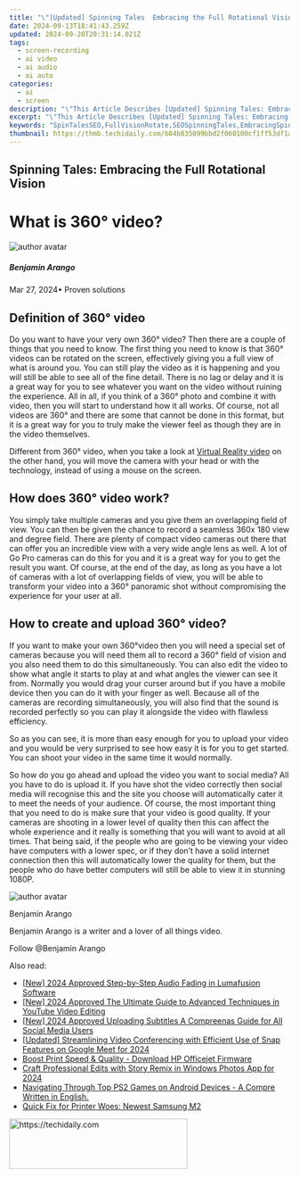 ```yaml
---
title: "\"[Updated] Spinning Tales  Embracing the Full Rotational Vision\""
date: 2024-09-13T18:41:43.259Z
updated: 2024-09-20T20:31:14.021Z
tags: 
  - screen-recording
  - ai video
  - ai audio
  - ai auto
categories: 
  - ai
  - screen
description: "\"This Article Describes [Updated] Spinning Tales: Embracing the Full Rotational Vision\""
excerpt: "\"This Article Describes [Updated] Spinning Tales: Embracing the Full Rotational Vision\""
keywords: "SpinTalesSEO,FullVisionRotate,SEOSpinningTales,EmbracingSpinSEO,FullRotationVision,RotationalStoryBoost,VisionarySEOSpin"
thumbnail: https://thmb.techidaily.com/b84b835099bbd2f060100cf1ff53df1a6537fd5a4b5a03be31336b43fbf43c35.jpg
---
```


## Spinning Tales: Embracing the Full Rotational Vision

# What is 360° video?

![author avatar](https://images.wondershare.com/filmora/article-images/benjamin-arango-author.jpg)

##### Benjamin Arango

 Mar 27, 2024• Proven solutions

## Definition of 360° video

 Do you want to have your very own 360° video? Then there are a couple of things that you need to know. The first thing you need to know is that 360° videos can be rotated on the screen, effectively giving you a full view of what is around you. You can still play the video as it is happening and you will still be able to see all of the fine detail. There is no lag or delay and it is a great way for you to see whatever you want on the video without ruining the experience. All in all, if you think of a 360° photo and combine it with video, then you will start to understand how it all works. Of course, not all videos are 360° and there are some that cannot be done in this format, but it is a great way for you to truly make the viewer feel as though they are in the video themselves.

 Different from 360° video, when you take a look at [Virtual Reality video](https://filmora.wondershare.com/virtual-reality/what-is-vr-video.html) on the other hand, you will move the camera with your head or with the technology, instead of using a mouse on the screen.

## How does 360° video work?

 You simply take multiple cameras and you give them an overlapping field of view. You can then be given the chance to record a seamless 360x 180 view and degree field. There are plenty of compact video cameras out there that can offer you an incredible view with a very wide angle lens as well. A lot of Go Pro cameras can do this for you and it is a great way for you to get the result you want. Of course, at the end of the day, as long as you have a lot of cameras with a lot of overlapping fields of view, you will be able to transform your video into a 360° panoramic shot without compromising the experience for your user at all.

## How to create and upload 360° video?

 If you want to make your own 360°video then you will need a special set of cameras because you will need them all to record a 360° field of vision and you also need them to do this simultaneously. You can also edit the video to show what angle it starts to play at and what angles the viewer can see it from. Normally you would drag your curser around but if you have a mobile device then you can do it with your finger as well. Because all of the cameras are recording simultaneously, you will also find that the sound is recorded perfectly so you can play it alongside the video with flawless efficiency.

 So as you can see, it is more than easy enough for you to upload your video and you would be very surprised to see how easy it is for you to get started. You can shoot your video in the same time it would normally.

 So how do you go ahead and upload the video you want to social media? All you have to do is upload it. If you have shot the video correctly then social media will recognise this and the site you choose will automatically cater it to meet the needs of your audience. Of course, the most important thing that you need to do is make sure that your video is good quality. If your cameras are shooting in a lower level of quality then this can affect the whole experience and it really is something that you will want to avoid at all times. That being said, if the people who are going to be viewing your video have computers with a lower spec, or if they don’t have a solid internet connection then this will automatically lower the quality for them, but the people who do have better computers will still be able to view it in stunning 1080P.

![author avatar](https://images.wondershare.com/filmora/article-images/benjamin-arango-author.jpg)

Benjamin Arango

Benjamin Arango is a writer and a lover of all things video.

Follow @Benjamin Arango


<ins class="adsbygoogle"
     style="display:block"
     data-ad-format="autorelaxed"
     data-ad-client="ca-pub-7571918770474297"
     data-ad-slot="1223367746"></ins>



<ins class="adsbygoogle"
     style="display:block"
     data-ad-client="ca-pub-7571918770474297"
     data-ad-slot="8358498916"
     data-ad-format="auto"
     data-full-width-responsive="true"></ins>


<span class="atpl-alsoreadstyle">Also read:</span>
<div><ul>
<li><a href="https://fox-hovers.techidaily.com/new-2024-approved-step-by-step-audio-fading-in-lumafusion-software/"><u>[New] 2024 Approved Step-by-Step Audio Fading in Lumafusion Software</u></a></li>
<li><a href="https://youtube-data.techidaily.com/024-approved-the-ultimate-guide-to-advanced-techniques-in-youtube-video-editing/"><u>[New] 2024 Approved The Ultimate Guide to Advanced Techniques in YouTube Video Editing</u></a></li>
<li><a href="https://fox-hovers.techidaily.com/new-2024-approved-uploading-subtitles-a-compreenas-guide-for-all-social-media-users/"><u>[New] 2024 Approved Uploading Subtitles A Compreenas Guide for All Social Media Users</u></a></li>
<li><a href="https://screen-activity-recording.techidaily.com/updated-streamlining-video-conferencing-with-efficient-use-of-snap-features-on-google-meet-for-2024/"><u>[Updated] Streamlining Video Conferencing with Efficient Use of Snap Features on Google Meet for 2024</u></a></li>
<li><a href="https://printer-issues.techidaily.com/boost-print-speed-and-quality-download-hp-officejet-firmware/"><u>Boost Print Speed & Quality - Download HP Officejet Firmware</u></a></li>
<li><a href="https://fox-hovers.techidaily.com/craft-professional-edits-with-story-remix-in-windows-photos-app-for-2024/"><u>Craft Professional Edits with Story Remix in Windows Photos App for 2024</u></a></li>
<li><a href="https://screen-mirroring-recording.techidaily.com/1715701093837-navigating-through-top-ps2-games-on-android-devices-a-compre-written-in-english/"><u>Navigating Through Top PS2 Games on Android Devices - A Compre Written in English.</u></a></li>
<li><a href="https://hardware-updates.techidaily.com/quick-fix-for-printer-woes-newest-samsung-m2/"><u>Quick Fix for Printer Woes: Newest Samsung M2</u></a></li>
</ul></div>

<!-- affiliate ads begin -->
<a href="https://bluettius.sjv.io/c/5597632/2139109/17108" target="_top" id="2139109">
  <img src="//a.impactradius-go.com/display-ad/17108-2139109" border="0" alt="https://techidaily.com" width="320" height="90"/>
</a>
<img height="0" width="0" src="https://bluettius.sjv.io/i/5597632/2139109/17108" style="position:absolute;visibility:hidden;" border="0" />
<!-- affiliate ads end -->

